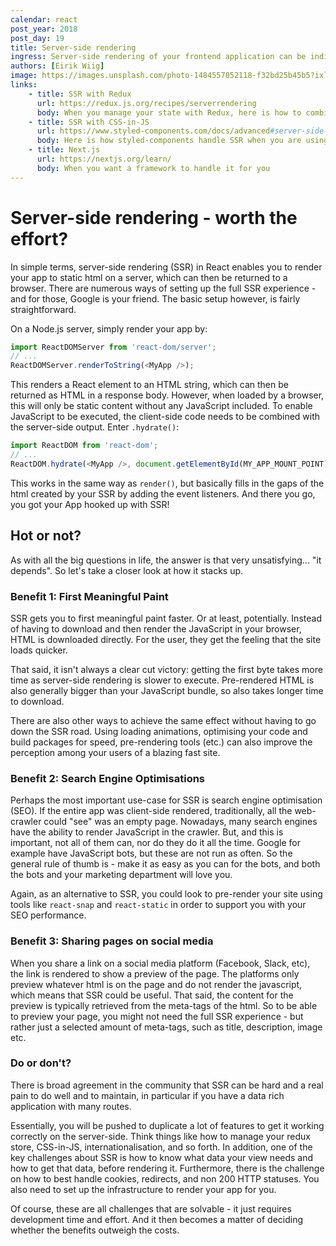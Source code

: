 ```yaml
---
calendar: react
post_year: 2018
post_day: 19
title: Server-side rendering
ingress: Server-side rendering of your frontend application can be indispensable for some cases, but... is it worth the effort?
authors: [Eirik Wiig]
image: https://images.unsplash.com/photo-1484557052118-f32bd25b45b5?ixlib=rb-1.2.1&ixid=eyJhcHBfaWQiOjEyMDd9&auto=format&fit=crop&w=1500&q=80
links:
    - title: SSR with Redux
      url: https://redux.js.org/recipes/serverrendering
      body: When you manage your state with Redux, here is how to combine it with SSR
    - title: SSR with CSS-in-JS
      url: https://www.styled-components.com/docs/advanced#server-side-rendering
      body: Here is how styled-components handle SSR when you are using CSS-in-JS
    - title: Next.js
      url: https://nextjs.org/learn/
      body: When you want a framework to handle it for you
---
```


# Server-side rendering - worth the effort?

In simple terms, server-side rendering (SSR) in React enables you to render your app to static html on a server, which can then be returned to a browser. There are numerous ways of setting up the full SSR experience - and for those, Google is your friend. The basic setup however, is fairly straightforward.

On a Node.js server, simply render your app by:

```js
import ReactDOMServer from 'react-dom/server';
// ...
ReactDOMServer.renderToString(<MyApp />);
```

This renders a React element to an HTML string, which can then be returned as HTML in a response body. However, when loaded by a browser, this will only be static content without any JavaScript included. To enable JavaScript to be executed, the client-side code needs to be combined with the server-side output. Enter `.hydrate()`:

```js
import ReactDOM from 'react-dom';
// ...
ReactDOM.hydrate(<MyApp />, document.getElementById(MY_APP_MOUNT_POINT));
```

This works in the same way as `render()`, but basically fills in the gaps of the html created by your SSR by adding the event listeners. And there you go, you got your App hooked up with SSR!

## Hot or not?

As with all the big questions in life, the answer is that very unsatisfying... "it depends". So let's take a closer look at how it stacks up.

### Benefit 1: First Meaningful Paint

SSR gets you to first meaningful paint faster. Or at least, potentially. Instead of having to download and then render the JavaScript in your browser, HTML is downloaded directly. For the user, they get the feeling that the site loads quicker.

That said, it isn't always a clear cut victory: getting the first byte takes more time as server-side rendering is slower to execute. Pre-rendered HTML is also generally bigger than your JavaScript bundle, so also takes longer time to download.

There are also other ways to achieve the same effect without having to go down the SSR road. Using loading animations, optimising your code and build packages for speed, pre-rendering tools (etc.) can also improve the perception among your users of a blazing fast site.

### Benefit 2: Search Engine Optimisations

Perhaps the most important use-case for SSR is search engine optimisation (SEO).
If the entire app was client-side rendered, traditionally, all the web-crawler could "see" was an empty page. Nowadays, many search engines have the ability to render JavaScript in the crawler. But, and this is important, not all of them can, nor do they do it all the time. Google for example have JavaScript bots, but these are not run as often. So the general rule of thumb is - make it as easy as you can for the bots, and both the bots and your marketing department will love you.

Again, as an alternative to SSR, you could look to pre-render your site using tools like `react-snap` and `react-static` in order to support you with your SEO performance.

### Benefit 3: Sharing pages on social media

When you share a link on a social media platform (Facebook, Slack, etc), the link is rendered to show a preview of the page. The platforms only preview whatever html is on the page and do not render the javascript, which means that SSR could be useful. That said, the content for the preview is typically retrieved from the meta-tags of the html. So to be able to preview your page, you might not need the full SSR experience - but rather just a selected amount of meta-tags, such as title, description, image etc.

### Do or don't?

There is broad agreement in the community that SSR can be hard and a real pain to do well and to maintain, in particular if you have a data rich application with many routes.

Essentially, you will be pushed to duplicate a lot of features to get it working correctly on the server-side. Think things like how to manage your redux store, CSS-in-JS, internationalisation, and so forth. In addition, one of the key challenges about SSR is how to know what data your view needs and how to get that data, before rendering it. Furthermore, there is the challenge on how to best handle cookies, redirects, and non 200 HTTP statuses. You also need to set up the infrastructure to render your app for you.

Of course, these are all challenges that are solvable - it just requires development time and effort. And it then becomes a matter of deciding whether the benefits outweigh the costs.
